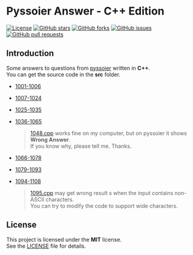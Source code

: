 # Pyssoier Answer - C++ Edition

[![License](https://img.shields.io/github/license/romeoahmed/pyssoier_ans_cpp)](https://github.com/romeoahmed/pyssoier_ans_cpp/blob/main/LICENSE)
[![GitHub stars](https://img.shields.io/github/stars/romeoahmed/pyssoier_ans_cpp)](https://github.com/romeoahmed/pyssoier_ans_py/stargazers)
[![GitHub forks](https://img.shields.io/github/forks/romeoahmed/pyssoier_ans_cpp)](https://github.com/romeoahmed/pyssoier_ans_py/forks)
[![GitHub issues](https://img.shields.io/github/issues/romeoahmed/pyssoier_ans_cpp)](https://github.com/romeoahmed/pyssoier_ans_py/issues)
[![GitHub pull requests](https://img.shields.io/github/issues-pr/romeoahmed/pyssoier_ans_cpp)](https://github.com/romeoahmed/pyssoier_ans_py/pulls)

## Introduction

Some answers to questions from [pyssoier](http://py.ssoier.cn:7077/) written in **C++**.  
You can get the source code in the **src** folder.

- [1001-1006](https://github.com/romeoahmed/pyssoier_ans_cpp/tree/main/src/1001-1006)

- [1007-1024](https://github.com/romeoahmed/pyssoier_ans_cpp/tree/main/src/1007-1024)

- [1025-1035](https://github.com/romeoahmed/pyssoier_ans_cpp/tree/main/src/1025-1035)

- [1036-1065](https://github.com/romeoahmed/pyssoier_ans_cpp/tree/main/src/1036-1065)
    > [1048.cpp](https://github.com/romeoahmed/pyssoier_ans_cpp/tree/main/src/1036-1065/1048.cpp) works fine on my computer, but on pyssoier it shows **Wrong Answer**.  
    > If you know why, please tell me. Thanks.

- [1066-1078](https://github.com/romeoahmed/pyssoier_ans_cpp/tree/main/src/1066-1078)

- [1079-1093](https://github.com/romeoahmed/pyssoier_ans_cpp/tree/main/src/1079-1093)

- [1094-1108](https://github.com/romeoahmed/pyssoier_ans_cpp/tree/main/src/1094-1108)
    > [1095.cpp](https://github.com/romeoahmed/pyssoier_ans_cpp/tree/main/src/1094-1108/1095.cpp) may get wrong result s when the input contains non-ASCII characters.  
    > You can try to modify the code to support wide characters.
  
## License

This project is licensed under the **MIT** license.  
See the [LICENSE](https://github.com/romeoahmed/pyssoier_ans_cpp/tree/main/LICENSE) file for details.
